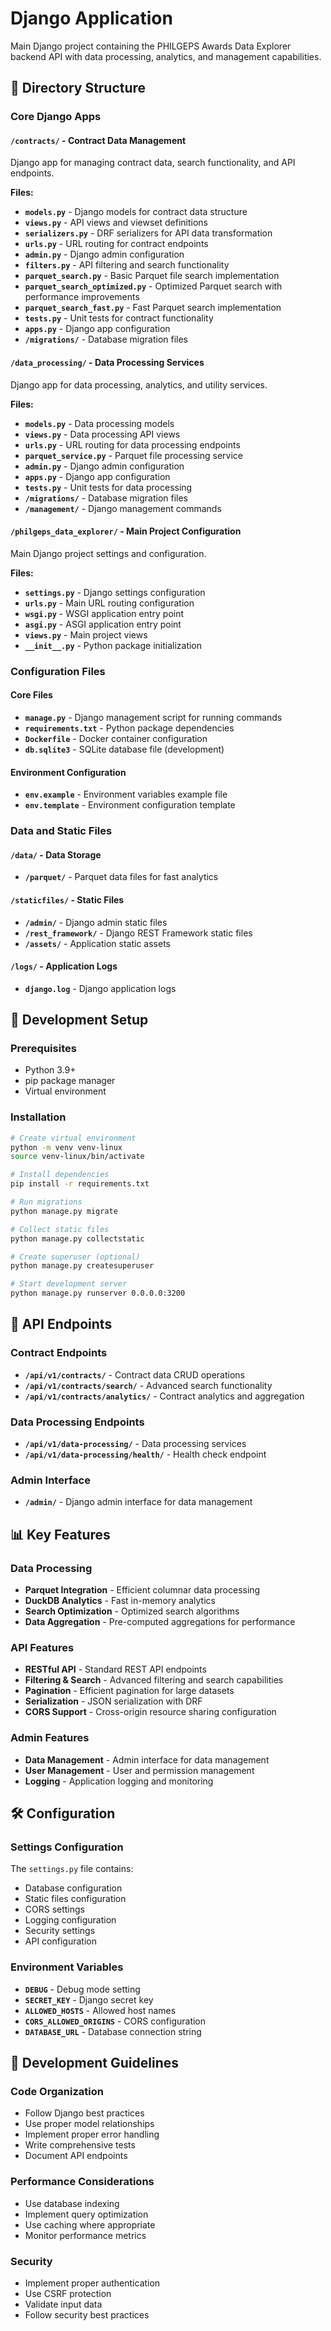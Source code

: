 # Django Application

Main Django project containing the PHILGEPS Awards Data Explorer backend API with data processing, analytics, and management capabilities.

## 📁 Directory Structure

### Core Django Apps

#### `/contracts/` - Contract Data Management
Django app for managing contract data, search functionality, and API endpoints.

**Files:**
- **`models.py`** - Django models for contract data structure
- **`views.py`** - API views and viewset definitions
- **`serializers.py`** - DRF serializers for API data transformation
- **`urls.py`** - URL routing for contract endpoints
- **`admin.py`** - Django admin configuration
- **`filters.py`** - API filtering and search functionality
- **`parquet_search.py`** - Basic Parquet file search implementation
- **`parquet_search_optimized.py`** - Optimized Parquet search with performance improvements
- **`parquet_search_fast.py`** - Fast Parquet search implementation
- **`tests.py`** - Unit tests for contract functionality
- **`apps.py`** - Django app configuration
- **`/migrations/`** - Database migration files

#### `/data_processing/` - Data Processing Services
Django app for data processing, analytics, and utility services.

**Files:**
- **`models.py`** - Data processing models
- **`views.py`** - Data processing API views
- **`urls.py`** - URL routing for data processing endpoints
- **`parquet_service.py`** - Parquet file processing service
- **`admin.py`** - Django admin configuration
- **`apps.py`** - Django app configuration
- **`tests.py`** - Unit tests for data processing
- **`/migrations/`** - Database migration files
- **`/management/`** - Django management commands

#### `/philgeps_data_explorer/` - Main Project Configuration
Main Django project settings and configuration.

**Files:**
- **`settings.py`** - Django settings configuration
- **`urls.py`** - Main URL routing configuration
- **`wsgi.py`** - WSGI application entry point
- **`asgi.py`** - ASGI application entry point
- **`views.py`** - Main project views
- **`__init__.py`** - Python package initialization

### Configuration Files

#### Core Files
- **`manage.py`** - Django management script for running commands
- **`requirements.txt`** - Python package dependencies
- **`Dockerfile`** - Docker container configuration
- **`db.sqlite3`** - SQLite database file (development)

#### Environment Configuration
- **`env.example`** - Environment variables example file
- **`env.template`** - Environment configuration template

### Data and Static Files

#### `/data/` - Data Storage
- **`/parquet/`** - Parquet data files for fast analytics

#### `/staticfiles/` - Static Files
- **`/admin/`** - Django admin static files
- **`/rest_framework/`** - Django REST Framework static files
- **`/assets/`** - Application static assets

#### `/logs/` - Application Logs
- **`django.log`** - Django application logs

## 🚀 Development Setup

### Prerequisites
- Python 3.9+
- pip package manager
- Virtual environment

### Installation
```bash
# Create virtual environment
python -m venv venv-linux
source venv-linux/bin/activate

# Install dependencies
pip install -r requirements.txt

# Run migrations
python manage.py migrate

# Collect static files
python manage.py collectstatic

# Create superuser (optional)
python manage.py createsuperuser

# Start development server
python manage.py runserver 0.0.0.0:3200
```

## 🔧 API Endpoints

### Contract Endpoints
- **`/api/v1/contracts/`** - Contract data CRUD operations
- **`/api/v1/contracts/search/`** - Advanced search functionality
- **`/api/v1/contracts/analytics/`** - Contract analytics and aggregation

### Data Processing Endpoints
- **`/api/v1/data-processing/`** - Data processing services
- **`/api/v1/data-processing/health/`** - Health check endpoint

### Admin Interface
- **`/admin/`** - Django admin interface for data management

## 📊 Key Features

### Data Processing
- **Parquet Integration** - Efficient columnar data processing
- **DuckDB Analytics** - Fast in-memory analytics
- **Search Optimization** - Optimized search algorithms
- **Data Aggregation** - Pre-computed aggregations for performance

### API Features
- **RESTful API** - Standard REST API endpoints
- **Filtering & Search** - Advanced filtering and search capabilities
- **Pagination** - Efficient pagination for large datasets
- **Serialization** - JSON serialization with DRF
- **CORS Support** - Cross-origin resource sharing configuration

### Admin Features
- **Data Management** - Admin interface for data management
- **User Management** - User and permission management
- **Logging** - Application logging and monitoring

## 🛠️ Configuration

### Settings Configuration
The `settings.py` file contains:
- Database configuration
- Static files configuration
- CORS settings
- Logging configuration
- Security settings
- API configuration

### Environment Variables
- **`DEBUG`** - Debug mode setting
- **`SECRET_KEY`** - Django secret key
- **`ALLOWED_HOSTS`** - Allowed host names
- **`CORS_ALLOWED_ORIGINS`** - CORS configuration
- **`DATABASE_URL`** - Database connection string

## 📝 Development Guidelines

### Code Organization
- Follow Django best practices
- Use proper model relationships
- Implement proper error handling
- Write comprehensive tests
- Document API endpoints

### Performance Considerations
- Use database indexing
- Implement query optimization
- Use caching where appropriate
- Monitor performance metrics

### Security
- Implement proper authentication
- Use CSRF protection
- Validate input data
- Follow security best practices
